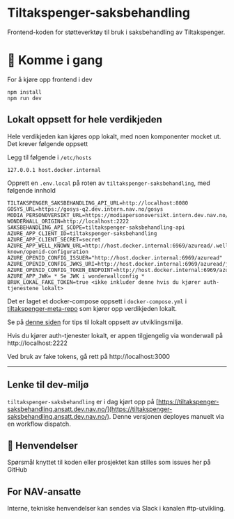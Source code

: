 Tiltakspenger-saksbehandling
================

Frontend-koden for støtteverktøy til bruk i saksbehandling av Tiltakspenger.

# 🚀 Komme i gang

For å kjøre opp frontend i dev

```
npm install
npm run dev
```
## Lokalt oppsett for hele verdikjeden
Hele verdikjeden kan kjøres opp lokalt, med noen komponenter mocket ut. Det krever følgende oppsett

Legg til følgende i `/etc/hosts`

```
127.0.0.1 host.docker.internal
```

Opprett en `.env.local` på roten av `tiltakspenger-saksbehandling`, med følgende innhold

```
TILTAKSPENGER_SAKSBEHANDLING_API_URL=http://localhost:8080
GOSYS_URL=https://gosys-q2.dev.intern.nav.no/gosys
MODIA_PERSONOVERSIKT_URL=https://modiapersonoversikt.intern.dev.nav.no/
WONDERWALL_ORIGIN=http://localhost:2222
SAKSBEHANDLING_API_SCOPE=tiltakspenger-saksbehandling-api
AZURE_APP_CLIENT_ID=tiltakspenger-saksbehandling
AZURE_APP_CLIENT_SECRET=secret
AZURE_APP_WELL_KNOWN_URL=http://host.docker.internal:6969/azuread/.well-known/openid-configuration
AZURE_OPENID_CONFIG_ISSUER="http://host.docker.internal:6969/azuread"
AZURE_OPENID_CONFIG_JWKS_URI=http://host.docker.internal:6969/azuread/jwks
AZURE_OPENID_CONFIG_TOKEN_ENDPOINT=http://host.docker.internal:6969/azuread/token
AZURE_APP_JWK= * Se JWK i wonderwallconfig *
BRUK_LOKAL_FAKE_TOKEN=true <ikke inkluder denne hvis du kjører auth-tjenestene lokalt>
```

Det er laget et docker-compose oppsett i `docker-compose.yml` i [tiltakspenger-meta-repo](https://github.com/navikt/tiltakspenger) som kjører opp verdikjeden lokalt.

Se på [denne siden](https://confluence.adeo.no/display/POAO/Ny+Utvikler+i+Tiltakspenger) for tips til lokalt oppsett av utviklingsmiljø.

Hvis du kjører auth-tjenester lokalt, er appen tilgjengelig via wonderwall på http://localhost:2222

Ved bruk av fake tokens, gå rett på http://localhost:3000

---

## Lenke til dev-miljø

`tiltakspenger-saksbehandling` er i dag kjørt opp på [https://tiltakspenger-saksbehandling.ansatt.dev.nav.no/](https://tiltakspenger-saksbehandling.ansatt.dev.nav.no/). Denne versjonen deployes manuelt via en workflow dispatch.

## 📣 Henvendelser

Spørsmål knyttet til koden eller prosjektet kan stilles som issues her på GitHub

## For NAV-ansatte

Interne, tekniske henvendelser kan sendes via Slack i kanalen #tp-utvikling.
